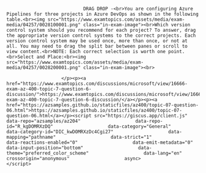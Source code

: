 <p class="card-text">
							
								DRAG DROP -<br>You are configuring Azure Pipelines for three projects in Azure DevOps as shown in the following table.<br><img src="https://www.examtopics.com/assets/media/exam-media/04257/0028100001.png" class="in-exam-image"><br>Which version control system should you recommend for each project? To answer, drag the appropriate version control systems to the correct projects. Each version control system may be used once, more than once, or not at all. You may need to drag the split bar between panes or scroll to view content.<br>NOTE: Each correct selection is worth one point.<br>Select and Place:<br><img src="https://www.examtopics.com/assets/media/exam-media/04257/0028200001.png" class="in-exam-image"><br>
							
						</p><p><a href="https://www.examtopics.com/discussions/microsoft/view/16666-exam-az-400-topic-7-question-6-discussion/">https://www.examtopics.com/discussions/microsoft/view/16666-exam-az-400-topic-7-question-6-discussion/</a></p><p><a href="https://azsamples.github.io/staticfiles/az400/topic-07-question-06.html">https://azsamples.github.io/staticfiles/az400/topic-07-question-06.html</a></p><script src="https://giscus.app/client.js"                    data-repo="azsamples/az204"                    data-repo-id="R_kgDOMRXzDQ"                    data-category="General"                    data-category-id="DIC_kwDOMRXzDc4Cgi27"                    data-mapping="pathname"                    data-strict="1"                    data-reactions-enabled="0"                    data-emit-metadata="0"                    data-input-position="bottom"                    data-theme="preferred_color_scheme"                    data-lang="en"                    crossorigin="anonymous"                    async>                    </script>